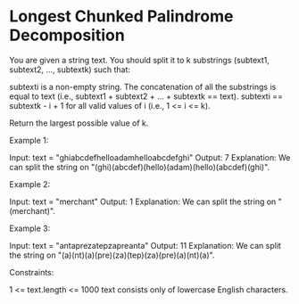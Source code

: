 # Longest Chunked Palindrome Decomposition

You are given a string text. You should split it to k substrings (subtext1, subtext2, ..., subtextk) such that:

subtexti is a non-empty string.
The concatenation of all the substrings is equal to text (i.e., subtext1 + subtext2 + ... + subtextk == text).
subtexti == subtextk - i + 1 for all valid values of i (i.e., 1 <= i <= k).

Return the largest possible value of k.

Example 1:

Input: text = "ghiabcdefhelloadamhelloabcdefghi"
Output: 7
Explanation: We can split the string on "(ghi)(abcdef)(hello)(adam)(hello)(abcdef)(ghi)".

Example 2:

Input: text = "merchant"
Output: 1
Explanation: We can split the string on "(merchant)".

Example 3:

Input: text = "antaprezatepzapreanta"
Output: 11
Explanation: We can split the string on "(a)(nt)(a)(pre)(za)(tep)(za)(pre)(a)(nt)(a)".

Constraints:

1 <= text.length <= 1000
text consists only of lowercase English characters.
